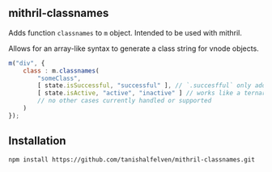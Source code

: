 ## mithril-classnames

Adds function `classnames` to `m` object. Intended to be used with mithril.

Allows for an array-like syntax to generate a class string for vnode objects.

```js
m("div", {
    class : m.classnames(
        "someClass",
        [ state.isSuccessful, "successful" ], // `.succesfful` only added to object if `state.isSuccessful === true`
        [ state.isActive, "active", "inactive" ] // works like a ternary, if `state.isActive === true` then `.active` is used, otherwise `.inactive`
        // no other cases currently handled or supported
    )
});
```

## Installation

```
npm install https://github.com/tanishalfelven/mithril-classnames.git
```